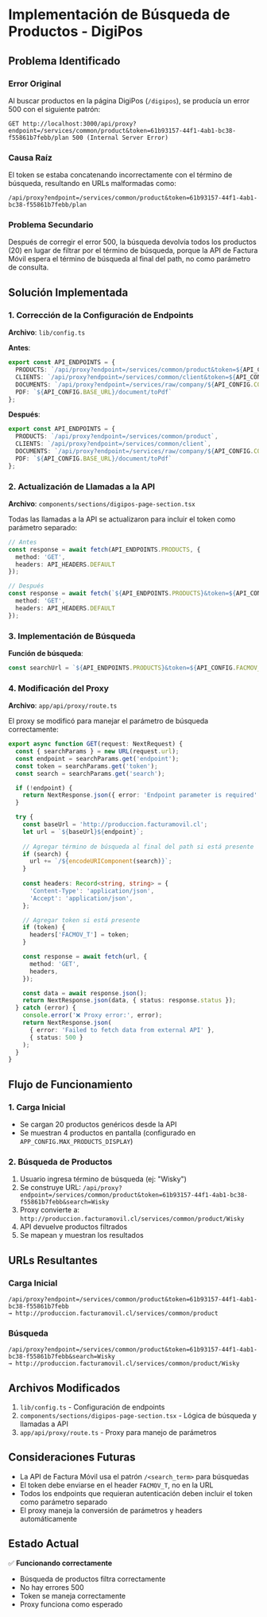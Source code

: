 # Implementación de Búsqueda de Productos - DigiPos

## Problema Identificado

### Error Original
Al buscar productos en la página DigiPos (`/digipos`), se producía un error 500 con el siguiente patrón:

```
GET http://localhost:3000/api/proxy?endpoint=/services/common/product&token=61b93157-44f1-4ab1-bc38-f55861b7febb/plan 500 (Internal Server Error)
```

### Causa Raíz
El token se estaba concatenando incorrectamente con el término de búsqueda, resultando en URLs malformadas como:
```
/api/proxy?endpoint=/services/common/product&token=61b93157-44f1-4ab1-bc38-f55861b7febb/plan
```

### Problema Secundario
Después de corregir el error 500, la búsqueda devolvía todos los productos (20) en lugar de filtrar por el término de búsqueda, porque la API de Factura Móvil espera el término de búsqueda al final del path, no como parámetro de consulta.

## Solución Implementada

### 1. Corrección de la Configuración de Endpoints

**Archivo**: `lib/config.ts`

**Antes**:
```typescript
export const API_ENDPOINTS = {
  PRODUCTS: `/api/proxy?endpoint=/services/common/product&token=${API_CONFIG.FACMOV_T}`,
  CLIENTS: `/api/proxy?endpoint=/services/common/client&token=${API_CONFIG.FACMOV_T}`,
  DOCUMENTS: `/api/proxy?endpoint=/services/raw/company/${API_CONFIG.COMPANY_ID}/ticket&token=${API_CONFIG.FACMOV_T}`,
  PDF: `${API_CONFIG.BASE_URL}/document/toPdf`
};
```

**Después**:
```typescript
export const API_ENDPOINTS = {
  PRODUCTS: `/api/proxy?endpoint=/services/common/product`,
  CLIENTS: `/api/proxy?endpoint=/services/common/client`,
  DOCUMENTS: `/api/proxy?endpoint=/services/raw/company/${API_CONFIG.COMPANY_ID}/ticket`,
  PDF: `${API_CONFIG.BASE_URL}/document/toPdf`
};
```

### 2. Actualización de Llamadas a la API

**Archivo**: `components/sections/digipos-page-section.tsx`

Todas las llamadas a la API se actualizaron para incluir el token como parámetro separado:

```typescript
// Antes
const response = await fetch(API_ENDPOINTS.PRODUCTS, {
  method: 'GET',
  headers: API_HEADERS.DEFAULT
});

// Después
const response = await fetch(`${API_ENDPOINTS.PRODUCTS}&token=${API_CONFIG.FACMOV_T}`, {
  method: 'GET',
  headers: API_HEADERS.DEFAULT
});
```

### 3. Implementación de Búsqueda

**Función de búsqueda**:
```typescript
const searchUrl = `${API_ENDPOINTS.PRODUCTS}&token=${API_CONFIG.FACMOV_T}&search=${encodeURIComponent(searchTerm)}`;
```

### 4. Modificación del Proxy

**Archivo**: `app/api/proxy/route.ts`

El proxy se modificó para manejar el parámetro de búsqueda correctamente:

```typescript
export async function GET(request: NextRequest) {
  const { searchParams } = new URL(request.url);
  const endpoint = searchParams.get('endpoint');
  const token = searchParams.get('token');
  const search = searchParams.get('search');

  if (!endpoint) {
    return NextResponse.json({ error: 'Endpoint parameter is required' }, { status: 400 });
  }

  try {
    const baseUrl = 'http://produccion.facturamovil.cl';
    let url = `${baseUrl}${endpoint}`;
    
    // Agregar término de búsqueda al final del path si está presente
    if (search) {
      url += `/${encodeURIComponent(search)}`;
    }
    
    const headers: Record<string, string> = {
      'Content-Type': 'application/json',
      'Accept': 'application/json',
    };

    // Agregar token si está presente
    if (token) {
      headers['FACMOV_T'] = token;
    }

    const response = await fetch(url, {
      method: 'GET',
      headers,
    });

    const data = await response.json();
    return NextResponse.json(data, { status: response.status });
  } catch (error) {
    console.error('❌ Proxy error:', error);
    return NextResponse.json(
      { error: 'Failed to fetch data from external API' }, 
      { status: 500 }
    );
  }
}
```

## Flujo de Funcionamiento

### 1. Carga Inicial
- Se cargan 20 productos genéricos desde la API
- Se muestran 4 productos en pantalla (configurado en `APP_CONFIG.MAX_PRODUCTS_DISPLAY`)

### 2. Búsqueda de Productos
1. Usuario ingresa término de búsqueda (ej: "Wisky")
2. Se construye URL: `/api/proxy?endpoint=/services/common/product&token=61b93157-44f1-4ab1-bc38-f55861b7febb&search=Wisky`
3. Proxy convierte a: `http://produccion.facturamovil.cl/services/common/product/Wisky`
4. API devuelve productos filtrados
5. Se mapean y muestran los resultados

## URLs Resultantes

### Carga Inicial
```
/api/proxy?endpoint=/services/common/product&token=61b93157-44f1-4ab1-bc38-f55861b7febb
→ http://produccion.facturamovil.cl/services/common/product
```

### Búsqueda
```
/api/proxy?endpoint=/services/common/product&token=61b93157-44f1-4ab1-bc38-f55861b7febb&search=Wisky
→ http://produccion.facturamovil.cl/services/common/product/Wisky
```

## Archivos Modificados

1. `lib/config.ts` - Configuración de endpoints
2. `components/sections/digipos-page-section.tsx` - Lógica de búsqueda y llamadas a API
3. `app/api/proxy/route.ts` - Proxy para manejo de parámetros

## Consideraciones Futuras

- La API de Factura Móvil usa el patrón `/<search_term>` para búsquedas
- El token debe enviarse en el header `FACMOV_T`, no en la URL
- Todos los endpoints que requieran autenticación deben incluir el token como parámetro separado
- El proxy maneja la conversión de parámetros y headers automáticamente

## Estado Actual

✅ **Funcionando correctamente**
- Búsqueda de productos filtra correctamente
- No hay errores 500
- Token se maneja correctamente
- Proxy funciona como esperado

